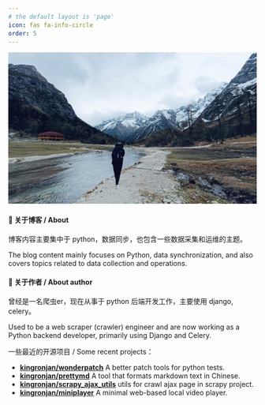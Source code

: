```yaml
---
# the default layout is 'page'
icon: fas fa-info-circle
order: 5
---
```


![memory](/assets/images/13c28eb10b1cbc7502f0f59246b546b6.jpg) 

#### 🎈 关于博客 / About

博客内容主要集中于 python，数据同步，也包含一些数据采集和运维的主题。

The blog content mainly focuses on Python, data synchronization, and also covers topics related to data collection and
operations.

#### 🍺 关于作者 / About author

曾经是一名爬虫er，现在从事于 python 后端开发工作，主要使用 django, celery。

Used to be a web scraper (crawler) engineer and are now working as a Python backend developer, primarily using Django
and Celery.

一些最近的开源项目 / Some recent projects：
- **[kingronjan/wonderpatch](https://github.com/kingronjan/wonderpatch)** A better patch tools for python tests.
- **[kingronjan/prettymd](https://github.com/kingronjan/prettymd)** A tool that formats markdown text in Chinese.
- **[kingronjan/scrapy_ajax_utils](https://github.com/kingronjan/scrapy_ajax_utils)** utils for crawl ajax page in scrapy project.
- **[kingronjan/miniplayer](https://github.com/kingronjan/miniplayer)** A minimal web-based local video player.